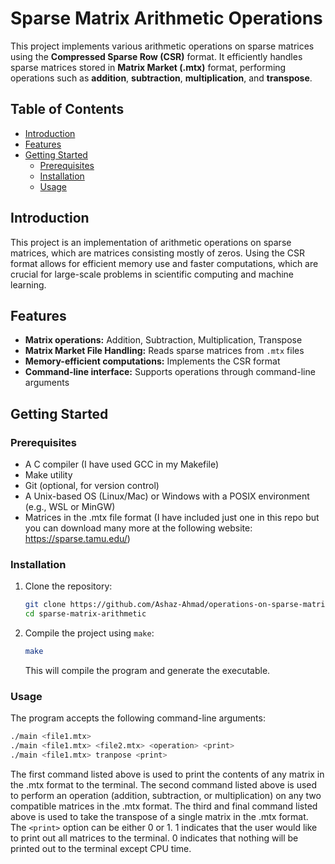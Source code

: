 # Sparse Matrix Arithmetic Operations

This project implements various arithmetic operations on sparse matrices using the **Compressed Sparse Row (CSR)** format. It efficiently handles sparse matrices stored in **Matrix Market (.mtx)** format, performing operations such as **addition**, **subtraction**, **multiplication**, and **transpose**.

## Table of Contents

- [Introduction](#introduction)
- [Features](#features)
- [Getting Started](#getting-started)
  - [Prerequisites](#prerequisites)
  - [Installation](#installation)
  - [Usage](#usage)


## Introduction

This project is an implementation of arithmetic operations on sparse matrices, which are matrices consisting mostly of zeros. Using the CSR format allows for efficient memory use and faster computations, which are crucial for large-scale problems in scientific computing and machine learning.

## Features

- **Matrix operations:** Addition, Subtraction, Multiplication, Transpose
- **Matrix Market File Handling:** Reads sparse matrices from `.mtx` files
- **Memory-efficient computations:** Implements the CSR format
- **Command-line interface:** Supports operations through command-line arguments

## Getting Started

### Prerequisites

- A C compiler (I have used GCC in my Makefile)
- Make utility
- Git (optional, for version control)
- A Unix-based OS (Linux/Mac) or Windows with a POSIX environment (e.g., WSL or MinGW)
- Matrices in the .mtx file format (I have included just one in this repo but you can download many more at the following website: https://sparse.tamu.edu/)

### Installation

1. Clone the repository:

    ```bash
    git clone https://github.com/Ashaz-Ahmad/operations-on-sparse-matrices.git
    cd sparse-matrix-arithmetic
    ```

2. Compile the project using `make`:

    ```bash
    make
    ```

    This will compile the program and generate the executable.

### Usage

The program accepts the following command-line arguments:

```bash
./main <file1.mtx>
./main <file1.mtx> <file2.mtx> <operation> <print>
./main <file1.mtx> tranpose <print>
```

The first command listed above is used to print the contents of any matrix in the .mtx format to the terminal. The second command listed above is used to perform an operation (addition, subtraction, or multiplication) on any two compatible matrices in the .mtx format. The third and final command listed above is used to take the transpose of a single matrix in the .mtx format. The `<print>` option can be either 0 or 1. 1 indicates that the user would like to print out all matrices to the terminal. 0 indicates that nothing will be printed out to the terminal except CPU time.